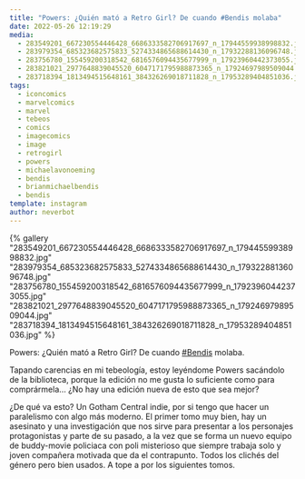 ```yaml
---
title: "Powers: ¿Quién mató a Retro Girl? De cuando #Bendis molaba"
date: 2022-05-26 12:19:29
media: 
  - 283549201_667230554446428_6686333582706917697_n_17944559938998832.jpg
  - 283979354_685323682575833_5274334865688614430_n_17932288136096748.jpg
  - 283756780_155459200318542_6816576094435677999_n_17923960442373055.jpg
  - 283821021_2977648839045520_6047171795988873365_n_17924697989509044.jpg
  - 283718394_1813494515648161_384326269018711828_n_17953289404851036.jpg
tags: 
  - iconcomics
  - marvelcomics
  - marvel
  - tebeos
  - comics
  - imagecomics
  - image
  - retrogirl
  - powers
  - michaelavonoeming
  - bendis
  - brianmichaelbendis
  - bendis
template: instagram
author: neverbot
---
```


{% gallery "283549201_667230554446428_6686333582706917697_n_17944559938998832.jpg" "283979354_685323682575833_5274334865688614430_n_17932288136096748.jpg" "283756780_155459200318542_6816576094435677999_n_17923960442373055.jpg" "283821021_2977648839045520_6047171795988873365_n_17924697989509044.jpg" "283718394_1813494515648161_384326269018711828_n_17953289404851036.jpg" %}

Powers: ¿Quién mató a Retro Girl? De cuando [#Bendis](/etiquetas/bendis) molaba.

Tapando carencias en mi tebeología, estoy leyéndome Powers sacándolo de la biblioteca, porque la edición no me gusta lo suficiente como para comprármela… ¿No hay una edición nueva de esto que sea mejor?

¿De qué va esto? Un Gotham Central indie, por si tengo que hacer un paralelismo con algo más moderno. El primer tomo muy bien, hay un asesinato y una investigación que nos sirve para presentar a los personajes protagonistas y parte de su pasado, a la vez que se forma un nuevo equipo de buddy-movie policiaca con poli misterioso que siempre trabaja solo y joven compañera motivada que da el contrapunto. Todos los clichés del género pero bien usados. A tope a por los siguientes tomos.
